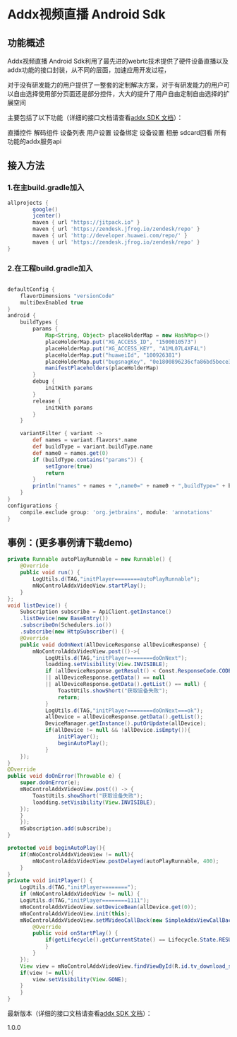 #  **Addx视频直播 Android Sdk**

## 功能概述
Addx视频直播 Android Sdk利用了最先进的webrtc技术提供了硬件设备直播以及addx功能的接口封装，从不同的层面，加速应用开发过程，

对于没有研发能力的用户提供了一整套的定制解决方案，对于有研发能力的用户可以自由选择使用部分页面还是部分控件，大大的提升了用户自由定制自由选择的扩展空间

主要包括了以下功能（详细的接口文档请查看[addx SDK 文档](https://www.showdoc.com.cn/AddxAndroidSdk "addx SDK 文档")）：

直播控件
解码组件
设备列表
用户设置
设备绑定
设备设置
相册
sdcard回看
所有功能的addx服务api

## 接入方法
### 1.在主build.gradle加入

```groovy
allprojects {
		google()
		jcenter()
		maven { url "https://jitpack.io" }
		maven { url 'https://zendesk.jfrog.io/zendesk/repo' }
		maven { url 'http://developer.huawei.com/repo/' }
		maven { url 'https://zendesk.jfrog.io/zendesk/repo' }
}
```
### 2.在工程build.gradle加入
```groovy

defaultConfig {
	flavorDimensions "versionCode"
	multiDexEnabled true
}
android {
	buildTypes {
		params {
			Map<String, Object> placeHolderMap = new HashMap<>()
			placeHolderMap.put("XG_ACCESS_ID", "1500010573")
			placeHolderMap.put("XG_ACCESS_KEY", "A1ML07L4XF4L")
			placeHolderMap.put("huaweiId", "100926381")
			placeHolderMap.put("bugsnagKey", "0e1800896236cfa86bd5bece344f7a0e")
			manifestPlaceholders(placeHolderMap)
		}
		debug {
			initWith params
		}
		release {
			initWith params
		}
	}

	variantFilter { variant ->
		def names = variant.flavors*.name
		def buildType = variant.buildType.name
		def name0 = names.get(0)
		if (buildType.contains("params")) {
			setIgnore(true)
			return
		}
		println("names" + names + ",name0=" + name0 + ",buildType=" + buildType + ",ignore=false")
	}
}
configurations {
	compile.exclude group: 'org.jetbrains', module: 'annotations'
}
```
## 事例：(更多事例请下载demo)
```java
private Runnable autoPlayRunnable = new Runnable() {
	@Override
	public void run() {
		LogUtils.d(TAG,"initPlayer========autoPlayRunnable");
		mNoControlAddxVideoView.startPlay();
	}
};
void listDevice() {
	Subscription subscribe = ApiClient.getInstance()
	.listDevice(new BaseEntry())
	.subscribeOn(Schedulers.io())
	.subscribe(new HttpSubscriber() {
	@Override
	public void doOnNext(AllDeviceResponse allDeviceResponse) {
		mNoControlAddxVideoView.post(()->{
			LogUtils.d(TAG,"initPlayer========doOnNext");
			loadding.setVisibility(View.INVISIBLE);
			if (allDeviceResponse.getResult() < Const.ResponseCode.CODE_OK
			|| allDeviceResponse.getData() == null
			|| allDeviceResponse.getData().getList() == null) {
				ToastUtils.showShort("获取设备失败");
				return;
			}
			LogUtils.d(TAG,"initPlayer========doOnNext===ok");
			allDevice = allDeviceResponse.getData().getList();
			DeviceManager.getInstance().putOrUpdate(allDevice);
			if(allDevice != null && !allDevice.isEmpty()){
				initPlayer();
				beginAutoPlay();
			}
	});
}
@Override
public void doOnError(Throwable e) {
	super.doOnError(e);
	mNoControlAddxVideoView.post(() -> {
		ToastUtils.showShort("获取设备失败");
		loadding.setVisibility(View.INVISIBLE);
	});
	}
	});
	mSubscription.add(subscribe);
}

protected void beginAutoPlay(){
	if(mNoControlAddxVideoView != null){
		mNoControlAddxVideoView.postDelayed(autoPlayRunnable, 400);
	}
}
private void initPlayer() {
	LogUtils.d(TAG,"initPlayer========");
	if (mNoControlAddxVideoView != null) {
	LogUtils.d(TAG,"initPlayer========1111");
	mNoControlAddxVideoView.setDeviceBean(allDevice.get(0));
	mNoControlAddxVideoView.init(this);
	mNoControlAddxVideoView.setMVideoCallBack(new SimpleAddxViewCallBack() {
		@Override
		public void onStartPlay() {
			if(getLifecycle().getCurrentState() == Lifecycle.State.RESUMED){
			}
		}
	});
	View view = mNoControlAddxVideoView.findViewById(R.id.tv_download_speed);
	if(view != null){
		view.setVisibility(View.GONE);
	}
	}
}
```

最新版本（详细的接口文档请查看[addx SDK 文档](https://www.showdoc.com.cn/AddxAndroidSdk "addx SDK 文档")）：

1.0.0
